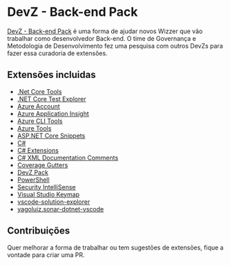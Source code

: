 # DevZ - Back-end Pack

[DevZ - Back-end Pack](https://marketplace.visualstudio.com/items?itemName=WizSolucoes.devz-back-end-pack) é uma forma de ajudar novos Wizzer que vão trabalhar como desenvolvedor Back-end. O time de Governança e Metodologia de Desenvolvimento fez uma pesquisa com outros DevZs para fazer essa curadoria de extensões.

## Extensões incluidas

* [.Net Core Tools](https://marketplace.visualstudio.com/items?itemName=formulahendry.dotnet)
* [.NET Core Test Explorer](https://marketplace.visualstudio.com/items?itemName=formulahendry.dotnet-test-explorer)
* [Azure Account](https://marketplace.visualstudio.com/items?itemName=ms-vscode.azure-account)
* [Azure Application Insight](https://marketplace.visualstudio.com/items?itemName=VisualStudioOnlineApplicationInsights.application-insights)
* [Azure CLI Tools](https://marketplace.visualstudio.com/items?itemName=ms-vscode.azurecli)
* [Azure Tools](https://marketplace.visualstudio.com/items?itemName=ms-vscode.vscode-node-azure-pack)
* [ASP.NET Core Snippets](https://marketplace.visualstudio.com/items?itemName=rahulsahay.Csharp-ASPNETCore)
* [C#](https://marketplace.visualstudio.com/items?itemName=ms-dotnettools.csharp)
* [C# Extensions](https://marketplace.visualstudio.com/items?itemName=jchannon.csharpextensions)
* [C# XML Documentation Comments](https://marketplace.visualstudio.com/items?itemName=k--kato.docomment)
* [Coverage Gutters](https://marketplace.visualstudio.com/items?itemName=ryanluker.vscode-coverage-gutters)
* [DevZ Pack](https://marketplace.visualstudio.com/items?itemName=WizSolucoes.devz-pack)
* [PowerShell](https://marketplace.visualstudio.com/items?itemName=ms-vscode.powershell)
* [Security IntelliSense](https://marketplace.visualstudio.com/items?itemName=azsdktm.SecurityIntelliSense)
* [Visual Studio Keymap](https://marketplace.visualstudio.com/items?itemName=ms-vscode.vs-keybindings)
* [vscode-solution-explorer](https://marketplace.visualstudio.com/items?itemName=fernandoescolar.vscode-solution-explorer)
* [yagoluiz.sonar-dotnet-vscode](https://marketplace.visualstudio.com/items?itemName=yagoluiz.sonar-dotnet-vscode)

## Contribuições

Quer melhorar a forma de trabalhar ou tem sugestões de extensões, fique a vontade para criar uma PR.
